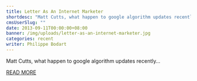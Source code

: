 ```yaml
---
title: Letter As An Internet Marketer
shortdesc: "Matt Cutts, what happen to google algorithm updates recently…"
cmsUserSlug: ""
date: 2013-09-11T00:00:00+08:00
banner: /img/uploads/letter-as-an-internet-marketer.jpg
categories: recent
writer: Philippe Bodart
---
```


Matt Cutts, what happen to google algorithm updates recently…

[READ MORE](http://webfactories.wordpress.com/2012/09/12/letter-as-an-internet-marketer/)  